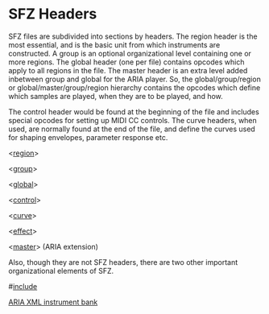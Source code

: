 # SFZ Headers

SFZ files are subdivided into sections by headers. The region header is the most
essential, and is the basic unit from which instruments are constructed. A group
is an optional organizational level containing one or more regions. The global
header (one per file) contains opcodes which apply to all regions in the file.
The master header is an extra level added inbetween group and global for the
ARIA player. So, the global/group/region or global/master/group/region hierarchy
contains the opcodes which define which samples are played, when they are to be
played, and how.

The control header would be found at the beginning of the file and includes
special opcodes for setting up MIDI CC controls. The curve headers, when used,
are normally found at the end of the file, and define the curves used for
shaping envelopes, parameter response etc.

<[region](/headers/region)>

<[group](/headers/group)>

<[global](/headers/global)>

<[control](/headers/control)>

<[curve](/headers/curve)>

<[effect](/headers/effect)>

<[master](/headers/master)> (ARIA extension)

Also, though they are not SFZ headers, there are two other important
organizational elements of SFZ.

\#[include](/directives/include)

[ARIA XML instrument bank](/extensions/aria/xml_instrument_bank)
